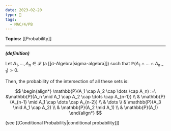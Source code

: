 ```yaml
---
date: 2023-02-20
type: 🧠
tags:
  - MAC/4/PB
---
```


**Topics:** [[Probability]]

---

_**(definition)**_

Let $A_1, \dots, A_n \in \mathscr{F}$ (a [[σ-Algebra|sigma-algebra]]) such that $\mathbb{P}(A_1 \cap \dots \cap A_{n-1}) > 0$.

Then, the probability of the intersection of all these sets is:

$$
\begin{align*}
\mathbb{P}(A_1 \cap A_2 \cap \dots \cap A_n) :=\ &\mathbb{P}(A_n \mid A_1 \cap A_2 \cap \dots \cap A_{n-1}) \\
& \mathbb{P}(A_{n-1} \mid A_1 \cap \dots \cap A_{n-2}) \\
& \dots \\
& \mathbb{P}(A_3 \mid A_1 \cap A_2) \\
& \mathbb{P}(A_2 \mid A_1) \\
& \mathbb{P}(A_1)
\end{align*}
$$

(see [[Conditional Probability|conditional probability]])
